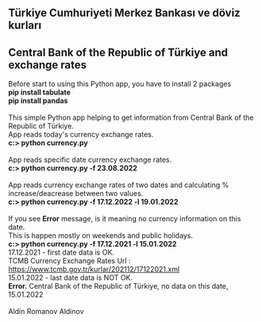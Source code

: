 ## Türkiye Cumhuriyeti Merkez Bankası ve döviz kurları
## Central Bank of the Republic of Türkiye and exchange rates

Before start to using this Python app, you have to install 2 packages <br/>
 **pip install tabulate** <br/>
 **pip install pandas** <br/><br/>
This simple Python app helping to get information from Central Bank of the Republic of Türkiye. <br/> 
App reads today's currency exchange rates.  <br/>
 **c:\> python currency.py** <br/><br/>
App reads specific date currency exchange rates. <br/>
 **c:\> python currency.py -f 23.08.2022** <br/><br/> 
App reads currency exchange rates of two dates and calculating % increase/deacrease between two values.<br/>
 **c:\> python currency.py -f 17.12.2022 -l 19.01.2022** <br/></br>
If you see **Error** message, is it meaning no currency information on this date. <br/>
This is happen mostly on weekends and public holidays. <br/>
 **c:\> python currency.py -f 17.12.2021 -l 15.01.2022** <br/>
17.12.2021 - first date data is OK.  <br/> 
TCMB Currency Exchange Rates Url :  https://www.tcmb.gov.tr/kurlar/202112/17122021.xml  <br/>
15.01.2022 - last date data is NOT OK. <br/>
**Error.** Central Bank of the Republic of Türkiye, no data on this date, 15.01.2022  <br/><br/>
Aldin Romanov Aldinov <br /> <br /> 

<picture>
  <source media="(prefers-color-scheme: light)" srcset="https://github.com/apoleptika/tcmb-currency-exchange-rates/blob/main/tcmb-currency-exchange-rates.png">
</picture>


